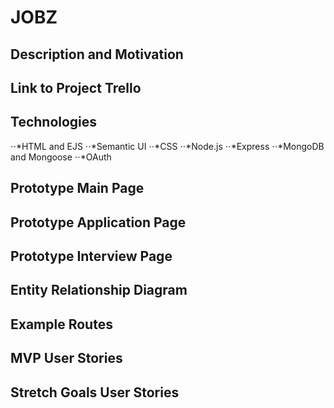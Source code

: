 # JOBZ #

## Description and Motivation

## Link to Project Trello ##

## Technologies ##
⋅⋅*HTML and EJS
⋅⋅*Semantic UI
⋅⋅*CSS
⋅⋅*Node.js
⋅⋅*Express
⋅⋅*MongoDB and Mongoose
⋅⋅*OAuth

## Prototype Main Page ##


## Prototype Application Page ##


## Prototype Interview Page ##

## Entity Relationship Diagram ##

## Example Routes ##

## MVP User Stories ##

## Stretch Goals User Stories ##





